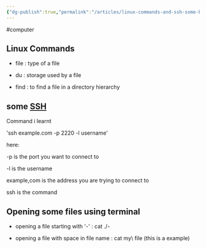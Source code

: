 ```yaml
---
{"dg-publish":true,"permalink":"/articles/linux-commands-and-ssh-some-basics/","noteIcon":"","created":"2023-11-07T13:52:03.654+05:30"}
---
```


#computer
## Linux Commands

- file : type of a file

- du : storage used by a file

- find : to find a file in a directory hierarchy

## some [SSH](https://www.ssh.com/academy/ssh)

Command i learnt

'ssh example.com -p 2220 -l username'

here:

-p is the port you want to connect to

-l is the username

example,com is the address you are trying to connect to

ssh is the command

## Opening some files using terminal

- opening a file starting with '-' : cat ./-

- opening a file with space in file name : cat my\ file (this is a example)